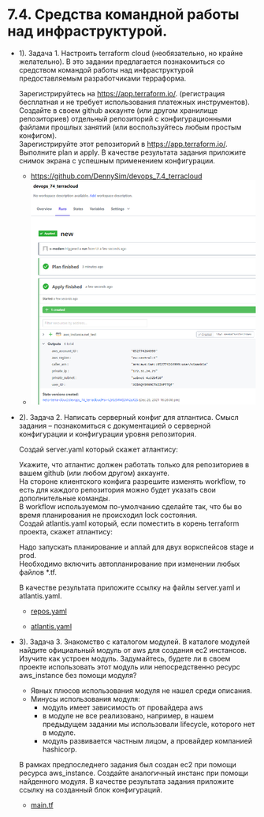 # 7.4. Средства командной работы над инфраструктурой.
- 1).
  Задача 1. Настроить terraform cloud (необязательно, но крайне желательно).
  В это задании предлагается познакомиться со средством командой работы над инфраструктурой предоставляемым разработчиками терраформа.

  Зарегистрируйтесь на https://app.terraform.io/. (регистрация бесплатная и не требует использования платежных инструментов).  
  Создайте в своем github аккаунте (или другом хранилище репозиториев) отдельный репозиторий с конфигурационными файлами прошлых занятий (или воспользуйтесь любым простым конфигом).  
  Зарегистрируйте этот репозиторий в https://app.terraform.io/.  
  Выполните plan и apply.
  В качестве результата задания приложите снимок экрана с успешным применением конфигурации.
  - https://github.com/DennySim/devops_7.4_terracloud
  - ![7.4_1.PNG](images/7.4_1.PNG)
  
- 2). 
  Задача 2. Написать серверный конфиг для атлантиса.
  Смысл задания – познакомиться с документацией о серверной конфигурации и конфигурации уровня репозитория.

  Создай server.yaml который скажет атлантису:

  Укажите, что атлантис должен работать только для репозиториев в вашем github (или любом другом) аккаунте.  
  На стороне клиентского конфига разрешите изменять workflow, 
  то есть для каждого репозитория можно будет указать свои дополнительные команды.  
  В workflow используемом по-умолчанию сделайте так, что бы во время планирования не происходил lock состояния.  
  Создай atlantis.yaml который, если поместить в корень terraform проекта, скажет атлантису:

  Надо запускать планирование и аплай для двух воркспейсов stage и prod.  
  Необходимо включить автопланирование при изменении любых файлов *.tf.  
  
  В качестве результата приложите ссылку на файлы server.yaml и atlantis.yaml.

   - [repos.yaml](./Terraform/7.4/repos.yaml)
   
   - [atlantis.yaml](./Terraform/7.4/atlantis.yaml)
  
- 3).
  Задача 3. Знакомство с каталогом модулей.
  В каталоге модулей найдите официальный модуль от aws для создания ec2 инстансов.
  Изучите как устроен модуль. Задумайтесь, будете ли в своем проекте использовать 
  этот модуль или непосредственно ресурс aws_instance без помощи модуля?
  
  - Явных плюсов использования модуля не нашел среди описания.
  - Минусы использования модуля:
    - модуль имеет зависимость от провайдера aws
    - в модуле не все реализовано, например, в нашем предыдущем задании мы использовали lifecycle, которого нет в модуле.
    - модуль развивается частным лицом, а провайдер компанией hashicorp.
  
  В рамках предпоследнего задания был создан ec2 при помощи ресурса aws_instance. 
  Создайте аналогичный инстанс при помощи найденного модуля.
  В качестве результата задания приложите ссылку на созданный блок конфигураций.
  
  - [main.tf](./Terraform/7.4/main.tf)
  
